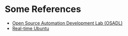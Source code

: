 # Some References

- [Open Source Automation Development Lab (OSADL)](https://www.osadl.org/Home.1.0.html)
- [Real-time Ubuntu](https://documentation.ubuntu.com/real-time/en/latest/tutorial/)
